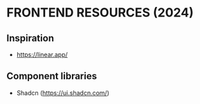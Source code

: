 # FRONTEND RESOURCES (2024)

## Inspiration
- https://linear.app/


## Component libraries
- Shadcn (https://ui.shadcn.com/)

